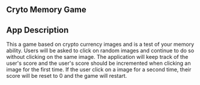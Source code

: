 ## Cryto Memory Game

## App Description

This a game based on crypto currency images and is a test of your memory ability. Users will be asked to click on random images and continue to do so without clicking on the same image. The application will keep track of the user's score and the user's score should be incremented when clicking an image for the first time. If the user click on a image for a second time, their score will be reset to 0 and the game will restart.




